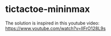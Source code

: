 # tictactoe-mininmax
The solution is inspired in this youtube video: https://www.youtube.com/watch?v=IlFrO128L9s
